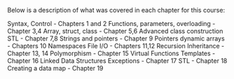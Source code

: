 Below is a description of what was covered in each chapter for this course:


Syntax, Control	- Chapters 1 and 2
Functions, parameters, overloading	- Chapter 3,4 
Array, struct, class	- Chapter 5,6
Advanced class construction STL	- Chapter 7,8 
Strings and pointers	- Chapter 9 
Pointers dynamic arrays	- Chapters 10
Namespaces File I/O	- Chapters 11,12 
Recursion Inheritance	- Chapter 13, 14 
Polymorphism	- Chapter 15 
Virtual Functions Templates	- Chapter 16 
Linked Data Structures Exceptions	- Chapter 17 
STL	- Chapter 18 
Creating a data map	- Chapter 19 		
